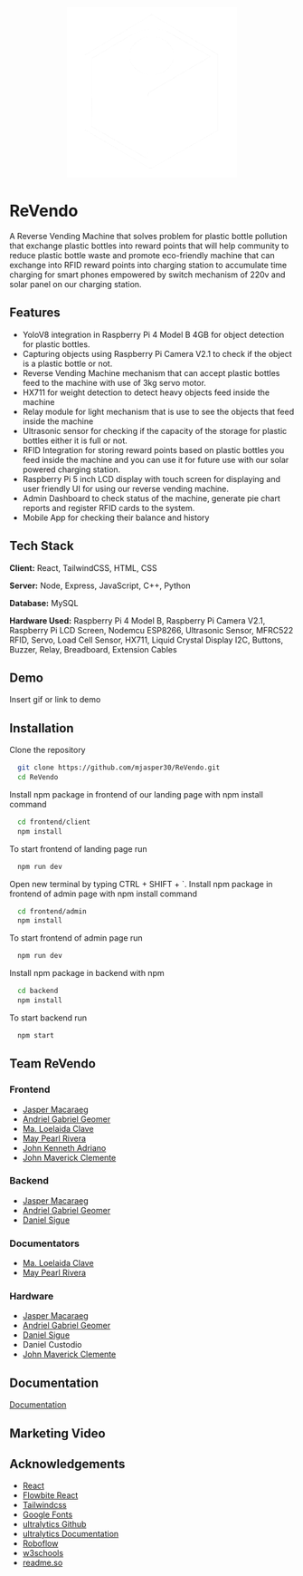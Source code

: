 ﻿<div align="center">
  <img height="300" src="https://github.com/mjasper30/ReVendo/blob/main/frontend/admin/src/assets/Revendo-icon.png?raw=true"  />
</div>

# ReVendo

A Reverse Vending Machine that solves problem for plastic bottle pollution that exchange plastic bottles into reward points that will help community to reduce plastic bottle waste and promote eco-friendly machine that can exchange into RFID reward points into charging station to accumulate time charging for smart phones empowered by switch mechanism of 220v and solar panel on our charging station.

## Features

- YoloV8 integration in Raspberry Pi 4 Model B 4GB for object detection for plastic bottles.
- Capturing objects using Raspberry Pi Camera V2.1 to check if the object is a plastic bottle or not.
- Reverse Vending Machine mechanism that can accept plastic bottles feed to the machine with use of 3kg servo motor.
- HX711 for weight detection to detect heavy objects feed inside the machine
- Relay module for light mechanism that is use to see the objects that feed inside the machine
- Ultrasonic sensor for checking if the capacity of the storage for plastic bottles either it is full or not.
- RFID Integration for storing reward points based on plastic bottles you feed inside the machine and you can use it for future use with our solar powered charging station.
- Raspberry Pi 5 inch LCD display with touch screen for displaying and user friendly UI for using our reverse vending machine.
- Admin Dashboard to check status of the machine, generate pie chart reports and register RFID cards to the system.
- Mobile App for checking their balance and history

## Tech Stack

**Client:** React, TailwindCSS, HTML, CSS

**Server:** Node, Express, JavaScript, C++, Python

**Database:** MySQL

**Hardware Used:** Raspberry Pi 4 Model B, Raspberry Pi Camera V2.1, Raspberry Pi LCD Screen, Nodemcu ESP8266, Ultrasonic Sensor, MFRC522 RFID, Servo, Load Cell Sensor, HX711, Liquid Crystal Display I2C, Buttons, Buzzer, Relay, Breadboard, Extension Cables

## Demo

Insert gif or link to demo

## Installation

Clone the repository

```bash
  git clone https://github.com/mjasper30/ReVendo.git
  cd ReVendo
```

Install npm package in frontend of our landing page with npm install command

```bash
  cd frontend/client
  npm install
```

To start frontend of landing page run

```bash
  npm run dev
```

Open new terminal by typing CTRL + SHIFT + `. Install npm package in frontend of admin page with npm install command

```bash
  cd frontend/admin
  npm install
```

To start frontend of admin page run

```bash
  npm run dev
```

Install npm package in backend with npm

```bash
  cd backend
  npm install
```

To start backend run

```bash
  npm start
```

## Team ReVendo

### Frontend

- [Jasper Macaraeg](https://github.com/mjasper30)
- [Andriel Gabriel Geomer](https://github.com/J-i-w-o-o)
- [Ma. Loelaida Clave](https://github.com/leee01)
- [May Pearl Rivera](https://github.com/Nepheleee)
- [John Kenneth Adriano](https://github.com/jkamogus)
- [John Maverick Clemente](https://github.com/MaestroMavs)

### Backend

- [Jasper Macaraeg](https://github.com/mjasper30)
- [Andriel Gabriel Geomer](https://github.com/J-i-w-o-o)
- [Daniel Sigue](https://github.com/dnlsigue)

### Documentators

- [Ma. Loelaida Clave](https://github.com/leee01)
- [May Pearl Rivera](https://github.com/Nepheleee)

### Hardware

- [Jasper Macaraeg](https://github.com/mjasper30)
- [Andriel Gabriel Geomer](https://github.com/J-i-w-o-o)
- [Daniel Sigue](https://github.com/dnlsigue)
- Daniel Custodio
- [John Maverick Clemente](https://github.com/MaestroMavs)

## Documentation

[Documentation](https://linktodocumentation)

## Marketing Video

## Acknowledgements

- [React](https://react.dev/)
- [Flowbite React](https://www.flowbite-react.com/)
- [Tailwindcss](https://tailwindcss.com/)
- [Google Fonts](https://fonts.google.com/)
- [ultralytics Github](https://github.com/ultralytics/ultralytics)
- [ultralytics Documentation](https://docs.ultralytics.com/)
- [Roboflow](https://roboflow.com/)
- [w3schools](https://www.w3schools.com/)
- [readme.so](https://readme.so/)
